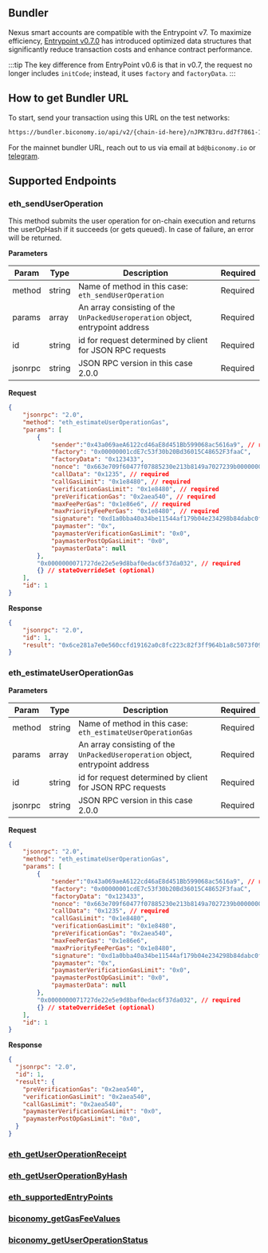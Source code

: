 
## Bundler

Nexus smart accounts are compatible with the Entrypoint v7. To maximize efficiency, [Entrypoint v0.7.0](https://github.com/eth-infinitism/account-abstraction/releases/tag/v0.7.0) has introduced optimized data structures that significantly reduce transaction costs and enhance contract performance.

:::tip
The key difference from EntryPoint v0.6 is that in v0.7, the request no longer includes `initCode`; instead, it uses `factory` and `factoryData`. 
:::

## How to get Bundler URL

To start, send your transaction using this URL on the test networks:

```bash
https://bundler.biconomy.io/api/v2/{chain-id-here}/nJPK7B3ru.dd7f7861-190d-41bd-af80-6877f74b8f44
```
For the mainnet bundler URL, reach out to us via email at ```bd@biconomy.io``` or [telegram](https://t.me/VenmusTheRapper). 


## Supported Endpoints

### eth_sendUserOperation

This method submits the user operation for on-chain execution and returns the userOpHash if it succeeds (or gets queued). In case of failure, an error will be returned.


**Parameters**

| Param   | Type   | Description                                                                            | Required |
| ------- | ------ | -------------------------------------------------------------------------------------- | -------- |
| method  | string | Name of method in this case: `eth_sendUserOperation`                                   | Required |
| params  | array  | An array consisting of the `UnPackedUseroperation` object, entrypoint address          | Required |
| id      | string | id for request determined by client for JSON RPC requests                              | Required |
| jsonrpc | string | JSON RPC version in this case 2.0.0                                                    | Required |

**Request**

```json
{
    "jsonrpc": "2.0",
    "method": "eth_estimateUserOperationGas",
    "params": [
        {
            "sender":"0x43a069aeA6122cd46aE8d451Bb599068ac5616a9", // required
            "factory": "0x00000001cdE7c53f30b20Bd36015C48652F3faaC", 
            "factoryData": "0x123433", 
            "nonce": "0x663e709f60477f07885230e213b8149a7027239b0000000000000035", // required
            "callData": "0x1235", // required
            "callGasLimit": "0x1e8480", // required
            "verificationGasLimit": "0x1e8480", // required
            "preVerificationGas": "0x2aea540", // required
            "maxFeePerGas": "0x1e86e6", // required
            "maxPriorityFeePerGas": "0x1e8480", // required
            "signature": "0xd1a0bba40a34be11544af179b04e234298b84dabc0f4e410a5571a46b6eb1fa44073049ecf1035c896f64fc979427a0369304ccc3c765c8d304b64a6f1bb3d921c", // required
            "paymaster": "0x",
            "paymasterVerificationGasLimit": "0x0",
            "paymasterPostOpGasLimit": "0x0",
            "paymasterData": null
        },
        "0x0000000071727de22e5e9d8baf0edac6f37da032", // required 
        {} // stateOverrideSet (optional)
    ],
    "id": 1
}
```

**Response**

```json
{
    "jsonrpc": "2.0",
    "id": 1,
    "result": "0x6ce281a7e0e560ccfd19162a0c8fc223c82f3ff964b1a8c5073f09c093510a6c"
}
```

### eth_estimateUserOperationGas

**Parameters**

| Param   | Type   | Description                                                                            | Required |
| ------- | ------ | -------------------------------------------------------------------------------------- | -------- |
| method  | string | Name of method in this case: `eth_estimateUserOperationGas`                            | Required |
| params  | array  | An array consisting of the `UnPackedUseroperation` object, entrypoint address          | Required |
| id      | string | id for request determined by client for JSON RPC requests                              | Required |
| jsonrpc | string | JSON RPC version in this case 2.0.0                                                    | Required |


**Request**

```json
{
    "jsonrpc": "2.0",
    "method": "eth_estimateUserOperationGas",
    "params": [
        {
            "sender":"0x43a069aeA6122cd46aE8d451Bb599068ac5616a9", // required
            "factory": "0x00000001cdE7c53f30b20Bd36015C48652F3faaC", 
            "factoryData": "0x123433", 
            "nonce": "0x663e709f60477f07885230e213b8149a7027239b0000000000000035", // required
            "callData": "0x1235", // required
            "callGasLimit": "0x1e8480", 
            "verificationGasLimit": "0x1e8480", 
            "preVerificationGas": "0x2aea540",
            "maxFeePerGas": "0x1e86e6", 
            "maxPriorityFeePerGas": "0x1e8480",
            "signature": "0xd1a0bba40a34be11544af179b04e234298b84dabc0f4e410a5571a46b6eb1fa44073049ecf1035c896f64fc979427a0369304ccc3c765c8d304b64a6f1bb3d921c", 
            "paymaster": "0x",
            "paymasterVerificationGasLimit": "0x0",
            "paymasterPostOpGasLimit": "0x0",
            "paymasterData": null
        },
        "0x0000000071727de22e5e9d8baf0edac6f37da032", // required 
        {} // stateOverrideSet (optional)
    ],
    "id": 1
}

```
**Response**

```json
{
  "jsonrpc": "2.0",
  "id": 1,
  "result": {
    "preVerificationGas": "0x2aea540",
    "verificationGasLimit": "0x2aea540",
    "callGasLimit": "0x2aea540",
    "paymasterVerificationGasLimit": "0x0",
    "paymasterPostOpGasLimit": "0x0",
  }
}
```


### [eth_getUserOperationReceipt](/bundler/api/get-useroperation-receipt)


### [eth_getUserOperationByHash](/bundler/api/get-useroperation-by-hash)


### [eth_supportedEntryPoints](/bundler/api/supported-EntryPoints)


### [biconomy_getGasFeeValues](/bundler/api/get-gas-fee-values)


### [biconomy_getUserOperationStatus](/bundler/api/get-useroperation-status)